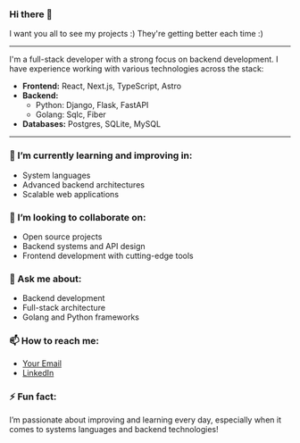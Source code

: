 ### Hi there 👋

I want you all to see my projects :)
They're getting better each time :)

---

I'm a full-stack developer with a strong focus on backend development. I have experience working with various technologies across the stack:

- **Frontend:** React, Next.js, TypeScript, Astro
- **Backend:** 
  - Python: Django, Flask, FastAPI
  - Golang: Sqlc, Fiber
- **Databases:** Postgres, SQLite, MySQL

---

### 🌱 I’m currently learning and improving in:
- System languages
- Advanced backend architectures
- Scalable web applications

### 👯 I’m looking to collaborate on:
- Open source projects
- Backend systems and API design
- Frontend development with cutting-edge tools

### 💬 Ask me about:
- Backend development
- Full-stack architecture
- Golang and Python frameworks

### 📫 How to reach me:
- [Your Email](stiven.molina.5010@gmail.com)
- [LinkedIn](https://www.linkedin.com/in/marlon-stiven-molina-buitrago-bb95b627a/)

### ⚡ Fun fact:
I’m passionate about improving and learning every day, especially when it comes to systems languages and backend technologies!
